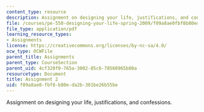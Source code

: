 ```yaml
---
content_type: resource
description: Assignment on designing your life, justifications, and confessions.
file: /courses/pe-550-designing-your-life-spring-2009/f09a8ae0fbf8b80eda2b301be26b55be_MITPE_550iap09_s09_assn02_iap07.pdf
file_type: application/pdf
learning_resource_types:
- Assignments
license: https://creativecommons.org/licenses/by-nc-sa/4.0/
ocw_type: OCWFile
parent_title: Assignments
parent_type: CourseSection
parent_uid: 4cf320f0-765a-3002-85c6-78560965b80a
resourcetype: Document
title: Assignment 2
uid: f09a8ae0-fbf8-b80e-da2b-301be26b55be
---
```

Assignment on designing your life, justifications, and confessions.
